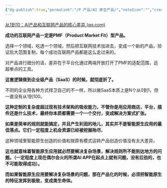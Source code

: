 ```yaml
---
{"dg-publish":true,"permalink":"/P 产品/AI 原生产品/","noteIcon":"","created":"2025-07-31T11:06:07.686+08:00","updated":"2024-04-24T00:43:12.000+08:00"}
---
```



[从1到10：AI产品和互联网产品的核心差异 (qq.com)](https://mp.weixin.qq.com/s/pTuCyY3mO5qDhruANzqNkw)

**成功的互联网产品一定是PMF（Product Market Fit）型产品。**

选择一个领域，吃透一个领域，然后把互联网技术加进去，变成一个新的产品，验证后大范围复制，每个成功互联网产品都是这么走过来的。

对产品进行细分的话，差异在于平台化通过两端开放打开了PMF的适配范围，远超单点的工具。

**这套逻辑做到企业级产品（SaaS）的时候，就彻底折了。**

不同的企业用各种方式捍卫自己的不一样，所以做SaaS本质上是N个从0到1，但一直没有从1到100。

**这种定制的复杂度超过现有技术架构的吸收能力，不管你是用应用商店，平台，插件还是什么技术，最终你本质都需要一个一个交付，变成解决方案式扩张。**

**如果是简单的规则就能搞定，并且产生利润的地儿，其实并不是智能原生应用的最佳落点。它们一定程度上机会资源已经被挖掘殆尽**。

这种领域里智能原生创造的价值和按原有模式运转产品创造价值没有太大差异。

**这也就意味着智能原生应用就必然要解决复杂场景，解决规则所不能到达地方的问题。（一定程度上现在偶尔会火的所谓AI APP在起点上就有问题，没有后劲的，也不可能取得成功）。**

**而如果智能原生应用要解决复杂场景的问题，那在产品化的时候，必须把智能原生的特征发挥到极致，变成类生命体。**
